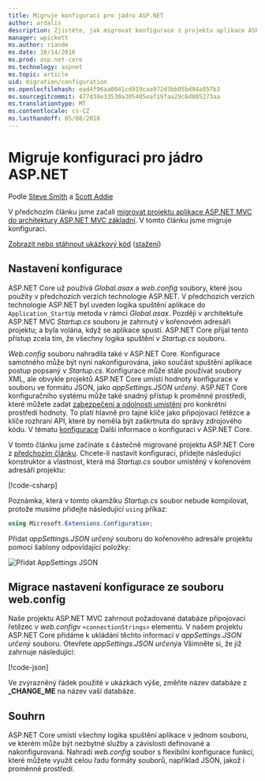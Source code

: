 ```yaml
---
title: Migruje konfiguraci pro jádro ASP.NET
author: ardalis
description: Zjistěte, jak migrovat konfigurace z projektu aplikace ASP.NET MVC do projektu aplikace ASP.NET MVC jádra.
manager: wpickett
ms.author: riande
ms.date: 10/14/2016
ms.prod: asp.net-core
ms.technology: aspnet
ms.topic: article
uid: migration/configuration
ms.openlocfilehash: ead4f96aa0041cd919caa972d3bb05bd94a857b3
ms.sourcegitcommit: 477d38e33530a305405eaf19faa29c6d805273aa
ms.translationtype: MT
ms.contentlocale: cs-CZ
ms.lasthandoff: 05/08/2018
---
```

# <a name="migrate-configuration-to-aspnet-core"></a>Migruje konfiguraci pro jádro ASP.NET

Podle [Steve Smith](https://ardalis.com/) a [Scott Addie](https://scottaddie.com)

V předchozím článku jsme začali [migrovat projektu aplikace ASP.NET MVC do architektury ASP.NET MVC základní](xref:migration/mvc). V tomto článku jsme migruje konfiguraci.

[Zobrazit nebo stáhnout ukázkový kód](https://github.com/aspnet/Docs/tree/master/aspnetcore/migration/configuration/samples) ([stažení](xref:tutorials/index#how-to-download-a-sample))

## <a name="setup-configuration"></a>Nastavení konfigurace

ASP.NET Core už používá *Global.asax* a *web.config* soubory, které jsou použity v předchozích verzích technologie ASP.NET. V předchozích verzích technologie ASP.NET byl uveden logika spuštění aplikace do `Application_StartUp` metoda v rámci *Global.asax*. Později v architektuře ASP.NET MVC *Startup.cs* souboru je zahrnutý v kořenovém adresáři projektu; a byla volána, když se aplikace spustí. ASP.NET Core přijal tento přístup zcela tím, že všechny logika spuštění v *Startup.cs* souboru.

*Web.config* souboru nahradila také v ASP.NET Core. Konfigurace samotného může být nyní nakonfigurována, jako součást spuštění aplikace postup popsaný v *Startup.cs*. Konfigurace může stále používat soubory XML, ale obvykle projektů ASP.NET Core umístí hodnoty konfigurace v souboru ve formátu JSON, jako *appSettings.JSON určený*. ASP.NET Core konfiguračního systému může také snadný přístup k proměnné prostředí, které můžete zadat [zabezpečení a odolnosti umístění](xref:security/app-secrets) pro konkrétní prostředí hodnoty. To platí hlavně pro tajné klíče jako připojovací řetězce a klíče rozhraní API, které by neměla být zaškrtnuta do správy zdrojového kódu. V tématu [konfigurace](xref:fundamentals/configuration/index) Další informace o konfiguraci v ASP.NET Core.

V tomto článku jsme začínáte s částečně migrované projektu ASP.NET Core z [předchozím článku](xref:migration/mvc). Chcete-li nastavit konfiguraci, přidejte následující konstruktor a vlastnost, která má *Startup.cs* soubor umístěný v kořenovém adresáři projektu:

[!code-csharp[](configuration/samples/WebApp1/src/WebApp1/Startup.cs?range=11-16)]

Poznámka, která v tomto okamžiku *Startup.cs* soubor nebude kompilovat, protože musíme přidejte následující `using` příkaz:

```csharp
using Microsoft.Extensions.Configuration;
```

Přidat *appSettings.JSON určený* souboru do kořenového adresáře projektu pomocí šablony odpovídající položky:

![Přidat AppSettings JSON](configuration/_static/add-appsettings-json.png)

## <a name="migrate-configuration-settings-from-webconfig"></a>Migrace nastavení konfigurace ze souboru web.config

Naše projektu ASP.NET MVC zahrnout požadované databáze připojovací řetězec v *web.config*v `<connectionStrings>` elementu. V našem projektu ASP.NET Core přidáme k ukládání těchto informací v *appSettings.JSON určený* souboru. Otevřete *appSettings.JSON určený*a Všimněte si, že již zahrnuje následující:

[!code-json[](../migration/configuration/samples/WebApp1/src/WebApp1/appsettings.json?highlight=4)]

Ve zvýrazněný řádek použité v ukázkách výše, změňte název databáze z **_CHANGE_ME** na název vaší databáze.

## <a name="summary"></a>Souhrn

ASP.NET Core umístí všechny logika spuštění aplikace v jednom souboru, ve kterém může být nezbytné služby a závislosti definované a nakonfigurovaná. Nahradí *web.config* soubor s flexibilní konfigurace funkcí, které můžete využít celou řadu formáty souborů, například JSON, jakož i proměnné prostředí.
